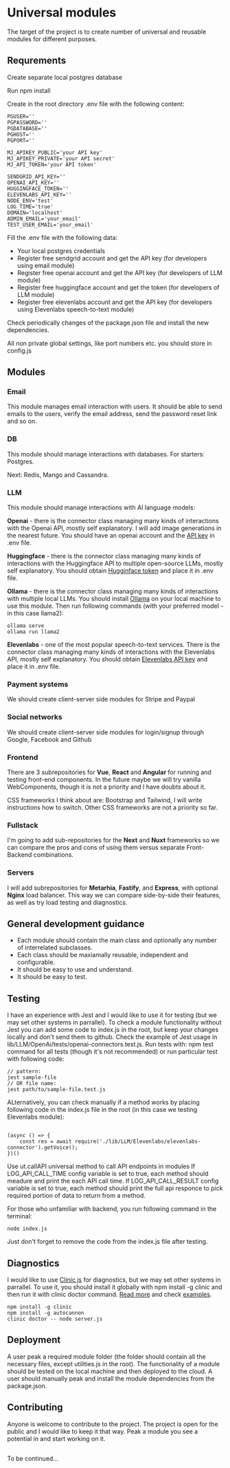 # Universal modules

The target of the project is to create number of universal and reusable modules for different purposes.

## Requrements
Create separate local postgres database

Run npm install

Create in the root directory .env file with the following content:
```
PGUSER=''
PGPASSWORD=''
PGDATABASE=''
PGHOST=''
PGPORT=''

MJ_APIKEY_PUBLIC='your API key'
MJ_APIKEY_PRIVATE='your API secret'
MJ_API_TOKEN='your API token'
 
SENDGRID_API_KEY=''
OPENAI_API_KEY=''
HUGGINGFACE_TOKEN=''
ELEVENLABS_API_KEY=''
NODE_ENV='test'
LOG_TIME='true'
DOMAIN='localhost'
ADMIN_EMAIL='your_email'
TEST_USER_EMAIL='your_email'

```

Fill the .env file with the following data:
* Your local postgres credentials
* Register free sendgrid account and get the API key (for developers using email module)
* Register free openai account and get the API key (for developers of LLM module)
* Register free huggingface account and get the token (for developers of LLM module)
* Register free elevenlabs account and get the API key (for developers using Elevenlabs speech-to-text module)

Check periodically changes of the package.json file and install the new dependencies.

All non private global settings, like port numbers etc. you should store in config.js

## Modules

### Email

This module manages email interaction with users. It should be able to send emails to the users, verify the email address, send the password reset link and so on.


### DB

This module should manage interactions with databases. For starters: Postgres. 

Next: Redis, Mango and Cassandra.

### LLM

This module should manage interactions with AI language models:

**Openai**  - there is the connector class managing many kinds of interactions with the Openai API, mostly self explanatory. 
I will add image generations in the nearest future. You should have an openai account and the [API key](https://platform.openai.com/api-keys) in .env file.

**Huggingface** - there is the connector class managing many kinds of interactions with the Huggingface API to multiple open-source LLMs, mostly self explanatory.
You should obtain [Hugginface token](https://huggingface.co/settings/tokens) and place it in .env file.

**Ollama** -  there is the connector class managing many kinds of interactions with multiple local LLMs. 
You should install [Ollama](https://github.com/ollama/ollama) on your local machine to use this module. Then run following commands (with your preferred model - in this case llama2):

```
ollama serve
ollama run llama2
```  

**Elevenlabs** - one of the most popular speech-to-text services. There is the connector class managing many kinds of interactions with the Elevenlabs API, mostly self explanatory. You should obtain [Elevenlabs API key](https://www.eleven-labs.com/en/docs/speech-to-text/getting-started) and place it in .env file.

### Payment systems

We should create client-server side modules for Stripe and Paypal

### Social networks

We should create client-server side modules for login/signup through Google, Facebook and Github

### Frontend

There are 3 subrepositories for **Vue**, **React** and **Angular** for  running and testing front-end components. 
In the future maybe we will try vanilla WebComponents, though it is not a priority and I have doubts about it.

CSS frameworks I think about are: Bootstrap and Tailwind, I will write instructions how to switch.
Other CSS frameworks are not a priority so far.

### Fullstack

I'm going to add sub-repositories for the **Next** and **Nuxt** frameworks so we can compare the pros and cons of using them versus separate Front-Backend combinations. 

### Servers

I will add subrepositories for **Metarhia**, **Fastify**, and **Express**, with optional **Nginx** load balancer. This way we can compare side-by-side their features, as well as try load testing and diagnostics.

## General development guidance

* Each module should contain the main class and optionally any number of interrelated subclasses.
* Each class should be maxiamally reusable, independent and configurable.
* It should be easy to use and understand. 
* It should be easy to test.

## Testing

I have an experience with Jest and I would like to use it for testing (but we may set other systems in parrallel). 
To check a module functionality without Jest you can add some code to index.js in the root, but keep your changes locally and don't send them to github.
Check the example of Jest usage in lib/LLM/OpenAi/tests/openai-connectors.test.js.
Run tests with: npm test command for all tests (though it's not recommended) or run particular test with following code:
```
// pattern:
jest sample-file 
// OR file name:
jest path/to/sample-file.test.js 

```

ALternatively, you can check manually if a method works by placing following code in the index.js file in the root (in this case we testing Elevenlabs module):
```

(async () => {  
    const res = await require('./lib/LLM/Elevenlabs/elevenlabs-connector').getVoice();
})()
```
Use ut.callAPI universal method to call API endpoints in modules
If LOG_API_CALL_TIME config variable is set to true, each method should meadure and print the each API call time.
If LOG_API_CALL_RESULT config variable is set to true, each method should print the full api responce to pick required portion of data to return from a method.

For those who unfamiliar with backend, you run following command in the terminal:
``` 
node index.js
```
Just don't forget to remove the code from the index.js file after testing.

## Diagnostics

I would like to use [Clinic.js](https://clinicjs.org/) for diagnostics, but we may set other systems in parrallel.
To use it, you should install it globally with npm install -g clinic and then run it with clinic doctor command. [Read more](https://clinicjs.org/documentation/) and check [examples](https://github.com/clinicjs/node-clinic-doctor-examples).

```
npm install -g clinic
npm install -g autocannon
clinic doctor -- node server.js

```

## Deployment

A user peak a required module folder (the folder should contain all the necessary files, except utilities.js in the root).
The functionality of a module should be tested on the local machine and then deployed to the cloud.
A user should manually peak and install the module dependencies from the package.json.

## Contributing

Anyone is welcome to contribute to the project. The project is open for the public and I would like to keep it that way. 
Peak a module you see a potential in and start working on it.

## 

To be continued...
